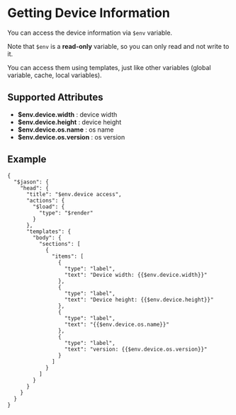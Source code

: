 # Getting Device Information

You can access the device information via `$env` variable.

Note that `$env` is a **read-only** variable, so you can only read and not write to it.

You can access them using templates, just like other variables (global variable, cache, local variables).

## Supported Attributes

- **$env.device.width** : device width
- **$env.device.height** : device height
- **$env.device.os.name** : os name
- **$env.device.os.version** : os version

## Example

```
{
  "$jason": {
    "head": {
      "title": "$env.device access",
      "actions": {
        "$load": {
          "type": "$render"
        }
      },
      "templates": {
        "body": {
          "sections": [
            {
              "items": [
                {
                  "type": "label",
                  "text": "Device width: {{$env.device.width}}"
                },
                {
                  "type": "label",
                  "text": "Device height: {{$env.device.height}}"
                },
                {
                  "type": "label",
                  "text": "{{$env.device.os.name}}"
                },
                {
                  "type": "label",
                  "text": "version: {{$env.device.os.version}}"
                }
              ]
            }
          ]
        }
      }
    }
  }
}
```
